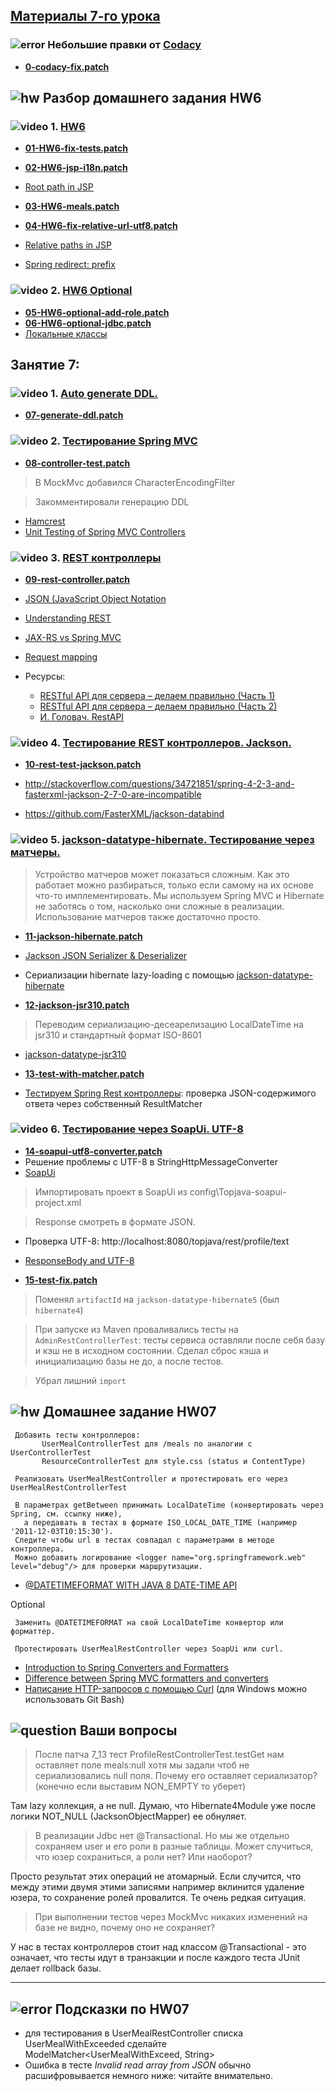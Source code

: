 ## <a href="https://drive.google.com/open?id=0B9Ye2auQ_NsFfjVnUVhINEg0d09Nb3JsY2ZZZmpsSWp3bzdHMkpKMmtPTlpjckxyVzg0SWc">Материалы 7-го урока</a>

### ![error](https://cloud.githubusercontent.com/assets/13649199/13672935/ef09ec1e-e6e7-11e5-9f79-d1641c05cbe6.png) Небольшие правки от <a href="https://www.codacy.com/app/javawebinar/topjava06/issues">Codacy</a>
-  **<a href="https://drive.google.com/open?id=0B9Ye2auQ_NsFVHNObE9FR3BzaEk">0-codacy-fix.patch</a>**

## ![hw](https://cloud.githubusercontent.com/assets/13649199/13672719/09593080-e6e7-11e5-81d1-5cb629c438ca.png) Разбор домашнего задания HW6

### ![video](https://cloud.githubusercontent.com/assets/13649199/13672715/06dbc6ce-e6e7-11e5-81a9-04fbddb9e488.png) 1. <a href="https://drive.google.com/open?id=0B9Ye2auQ_NsFbUhMdTdESkpFekE">HW6</a>
-  **<a href="https://drive.google.com/open?id=0B9Ye2auQ_NsFek9qS2VsSFpXa1U">01-HW6-fix-tests.patch</a>**
-  **<a href="https://drive.google.com/open?id=0B9Ye2auQ_NsFZlk0QzczZjB5UW8">02-HW6-jsp-i18n.patch</a>**
-  <a href="http://stackoverflow.com/questions/10327390/how-should-i-get-root-folder-path-in-jsp-page">Root path in JSP</a>

-  **<a href="https://drive.google.com/open?id=0B9Ye2auQ_NsFcWVQeUFpck1OTFU">03-HW6-meals.patch</a>**
-  **<a href="https://drive.google.com/open?id=0B9Ye2auQ_NsFMlo4eFFIWGpuTGM">04-HW6-fix-relative-url-utf8.patch</a>**
-  <a href="http://stackoverflow.com/questions/4764405/how-to-use-relative-paths-without-including-the-context-root-name">Relative paths in JSP</a>
-  <a href="http://docs.spring.io/spring/docs/3.2.x/spring-framework-reference/html/mvc.html#mvc-redirecting-redirect-prefix">Spring redirect: prefix</a>

### ![video](https://cloud.githubusercontent.com/assets/13649199/13672715/06dbc6ce-e6e7-11e5-81a9-04fbddb9e488.png) 2. <a href="https://drive.google.com/open?id=0B9Ye2auQ_NsFaXViWkkwYkF0eW8">HW6 Optional</a>
-  **<a href="https://drive.google.com/open?id=0B9Ye2auQ_NsFem1IMW41NEk3RzQ">05-HW6-optional-add-role.patch</a>**
-  **<a href="https://drive.google.com/open?id=0B9Ye2auQ_NsFUUdLNXI2cGVJZGs">06-HW6-optional-jdbc.patch</a>**
-  <a href="http://easy-code.ru/lesson/local-anonymous-nested-classes-java">Локальные классы</a>

## Занятие 7:
### ![video](https://cloud.githubusercontent.com/assets/13649199/13672715/06dbc6ce-e6e7-11e5-81a9-04fbddb9e488.png) 1. <a href="https://drive.google.com/open?id=0B9Ye2auQ_NsFTEtkSldKUnE4VkE">Auto generate DDL.</a>
-  **<a href="https://drive.google.com/open?id=0B9Ye2auQ_NsFNlRuSmFjLWJBV0k">07-generate-ddl.patch</a>**

### ![video](https://cloud.githubusercontent.com/assets/13649199/13672715/06dbc6ce-e6e7-11e5-81a9-04fbddb9e488.png) 2. <a href="https://drive.google.com/open?id=0B9Ye2auQ_NsFQXhBN1pqa3FyOUE">Тестирование Spring MVC</a>
-  **<a href="https://drive.google.com/open?id=0B9Ye2auQ_NsFemFZTjRpMlJOOU0">08-controller-test.patch</a>**

> В MockMvc добавился CharacterEncodingFilter

> Закомментировали генерацию DDL 

-  <a href="http://hamcrest.org/JavaHamcrest/">Hamcrest</a>
-  <a href="http://www.petrikainulainen.net/programming/spring-framework/unit-testing-of-spring-mvc-controllers-normal-controllers/">Unit Testing of Spring MVC Controllers</a>

### ![video](https://cloud.githubusercontent.com/assets/13649199/13672715/06dbc6ce-e6e7-11e5-81a9-04fbddb9e488.png) 3. <a href="https://drive.google.com/open?id=0B9Ye2auQ_NsFWE5oSmJFZGZBRlE">REST контроллеры</a>
-  **<a href="https://drive.google.com/open?id=0B9Ye2auQ_NsFTUxmNzZuNjVqVms">09-rest-controller.patch</a>**

-  <a href="https://ru.wikipedia.org/wiki/JSON">JSON (JavaScript Object Notation</a>
-  <a href="https://spring.io/understanding/rest">Understanding REST</a>
-  <a href="http://www.infoq.com/articles/springmvc_jsx-rs">JAX-RS vs Spring MVC</a>
-  <a href="http://docs.spring.io/spring/docs/current/spring-framework-reference/html/mvc.html#mvc-ann-requestmapping">Request mapping</a>
-  Ресурсы:
   - <a href="http://habrahabr.ru/post/144011/">RESTful API для сервера – делаем правильно (Часть 1)</a>
   - <a href="http://habrahabr.ru/post/144259/">RESTful API для сервера – делаем правильно (Часть 2)</a>
   - <a href="https://www.youtube.com/playlist?list=PLtDz82bWepMPLi_e9YbatLRpm0z4uOs_U">И. Головач. RestAPI</a>

### ![video](https://cloud.githubusercontent.com/assets/13649199/13672715/06dbc6ce-e6e7-11e5-81a9-04fbddb9e488.png) 4. <a href="https://drive.google.com/open?id=0B9Ye2auQ_NsFQmNwOXJ6RFk4M1U">Тестирование REST контроллеров. Jackson.</a>
-  **<a href="https://drive.google.com/open?id=0B9Ye2auQ_NsFeDFQTURueGk0V1E">10-rest-test-jackson.patch</a>**

-  http://stackoverflow.com/questions/34721851/spring-4-2-3-and-fasterxml-jackson-2-7-0-are-incompatible
-  https://github.com/FasterXML/jackson-databind

### ![video](https://cloud.githubusercontent.com/assets/13649199/13672715/06dbc6ce-e6e7-11e5-81a9-04fbddb9e488.png) 5. <a href="https://drive.google.com/open?id=0B9Ye2auQ_NsFNWEyVGJIU2JMTFE">jackson-datatype-hibernate. Тестирование через матчеры.</a>
> Устройство матчеров может показаться сложным. Как это работает можно разбираться, только если самому на их основе что-то имплементировать. Мы используем Spring MVC и Hibernate не заботясь о том, насколько они сложные в реализации. Использование матчеров также достаточно просто.
    
-  **<a href="https://drive.google.com/open?id=0B9Ye2auQ_NsFQVhlT3gwZUVueWs">11-jackson-hibernate.patch</a>**

-  <a href="https://www.sghill.net/how-do-i-write-a-jackson-json-serializer-deserializer.html">Jackson JSON Serializer & Deserializer</a>
-  Сериализации hibernate lazy-loading с помощью <a href="https://github.com/FasterXML/jackson-datatype-hibernate">jackson-datatype-hibernate</a>

-  **<a href="https://drive.google.com/open?id=0B9Ye2auQ_NsFOGUtNkVJdjNlXzA">12-jackson-jsr310.patch</a>**
>  Переводим сериализацию-десеарелизацию LocalDateTime на jsr310 и стандартный формат ISO-8601
-  <a href="http://stackoverflow.com/questions/28802544/java-8-localdate-jackson-format#28803634">jackson-datatype-jsr310</a>

-  **<a href="https://drive.google.com/open?id=0B9Ye2auQ_NsFdUpOclQyS2NNalk">13-test-with-matcher.patch</a>**
-  <a href="http://habrahabr.ru/post/259055/">Тестируем Spring Rest контроллеры</a>: проверка JSON-содержимого ответа через собственный ResultMatcher

### ![video](https://cloud.githubusercontent.com/assets/13649199/13672715/06dbc6ce-e6e7-11e5-81a9-04fbddb9e488.png) 6. <a href="https://drive.google.com/open?id=0B9Ye2auQ_NsFVXNmOUdBbUxxWVU">Тестирование через SoapUi. UTF-8</a>
-  **<a href="https://drive.google.com/open?id=0B9Ye2auQ_NsFZS1heS0tMnhhSDg">14-soapui-utf8-converter.patch</a>**
- Решение проблемы с UTF-8 в StringHttpMessageConverter
-  <a href="http://www.soapui.org/">SoapUi</a>

>  Импортировать проект в SoapUi из config\Topjava-soapui-project.xml

>   Response смотреть в формате JSON.
   
-  Проверка UTF-8: http://localhost:8080/topjava/rest/profile/text
-  <a href="http://forum.spring.io/forum/spring-projects/web/74209-responsebody-and-utf-8">ResponseBody and UTF-8</a>

-  **<a href="https://drive.google.com/open?id=0B9Ye2auQ_NsFWm5pT1hPOEZOcXM">15-test-fix.patch</a>**
> Поменял `artifactId` на `jackson-datatype-hibernate5`  (был `hibernate4`)

> При запуске из Maven проваливались тесты на `AdminRestControllerTest`: тесты сервиса оставляли после себя базу и кэш не в исходном состоянии.
Сделал сброс кэша и инициализацию базы не до, а после тестов.

> Убрал лишний `import`

## ![hw](https://cloud.githubusercontent.com/assets/13649199/13672719/09593080-e6e7-11e5-81d1-5cb629c438ca.png) Домашнее задание HW07

     Добавить тесты контроллеров:
           UserMealControllerTest для /meals по аналогии с  UserControllerTest
           ResourceControllerTest для style.css (status и ContentType)

     Реализовать UserMealRestController и протестировать его через UserMealRestControllerTest

     В параметрах getBetween принимать LocalDateTime (конвертировать через Spring, см. ссылку ниже), 
       а передавать в тестах в формате ISO_LOCAL_DATE_TIME (например '2011-12-03T10:15:30').
     Следите чтобы url в тестах совпадал с параметрами в методе контроллера.
     Можно добавить логирование <logger name="org.springframework.web" level="debug"/> для проверки маршрутизации.

-  <a href="http://blog.codeleak.pl/2014/06/spring-4-datetimeformat-with-java-8.html">@DATETIMEFORMAT WITH JAVA 8 DATE-TIME API</a>

Optional

     Заменить @DATETIMEFORMAT на свой LocalDateTime конвертор или форматтер.

     Протестировать UserMealRestController через SoapUi или curl.

-  <a href="http://www.javabeat.net/introduction-to-spring-converters-and-formatters/">Introduction to Spring Converters and Formatters</a>
-  <a href="http://stackoverflow.com/questions/13048368/difference-between-spring-mvc-formatters-and-converters">Difference between Spring MVC formatters and converters</a>
-  <a href="http://rus-linux.net/lib.php?name=/MyLDP/internet/curlrus.html">Написание HTTP-запросов с помощью Curl</a>
(для Windows можно использовать Git Bash)


## ![question](https://cloud.githubusercontent.com/assets/13649199/13672858/9cd58692-e6e7-11e5-905d-c295d2a456f1.png) Ваши вопросы
> После патча 7_13 тест ProfileRestControllerTest.testGet нам оставляет поле meals:null хотя мы задали чтоб не сериализовались null поля.
  Почему его оставляет сериализатор? (конечно если выставим NON_EMPTY то уберет)

Там lazy коллекция, а не null. Думаю, что Hibernate4Module уже после логики NOT_NULL (JacksonObjectMapper) ее обнуляет.

> В реализации Jdbc нет @Transactional. Но мы же отдельно сохраняем user и его роли в разные таблицы. Может случиться, что юзер сохраниться, а роли нет? Или наоборот?

Просто результат этих операций не атомарный. Если случится, что между этими двумя этими записями например вклинится удаление юзера, то сохранение ролей провалится. Те очень редкая ситуация.

> При выполнении тестов через MockMvc никаких изменений на базе не видно, почему оно не сохраняет?

У нас в тестах контроллеров стоит над классом @Transactional - это означает, что тесты идут в транзакции и после каждого теста JUnit делает rollback базы.

---------------------
## ![error](https://cloud.githubusercontent.com/assets/13649199/13672935/ef09ec1e-e6e7-11e5-9f79-d1641c05cbe6.png) Подсказки по HW07
- для тестирования в UserMealRestController списка UserMealWithExceeded сделайте ModelMatcher&lt;UserMealWithExceed, String&gt;
- Ошибка в тесте _Invalid read array from JSON_ обычно расшифровывается немного ниже: читайте внимательно.
